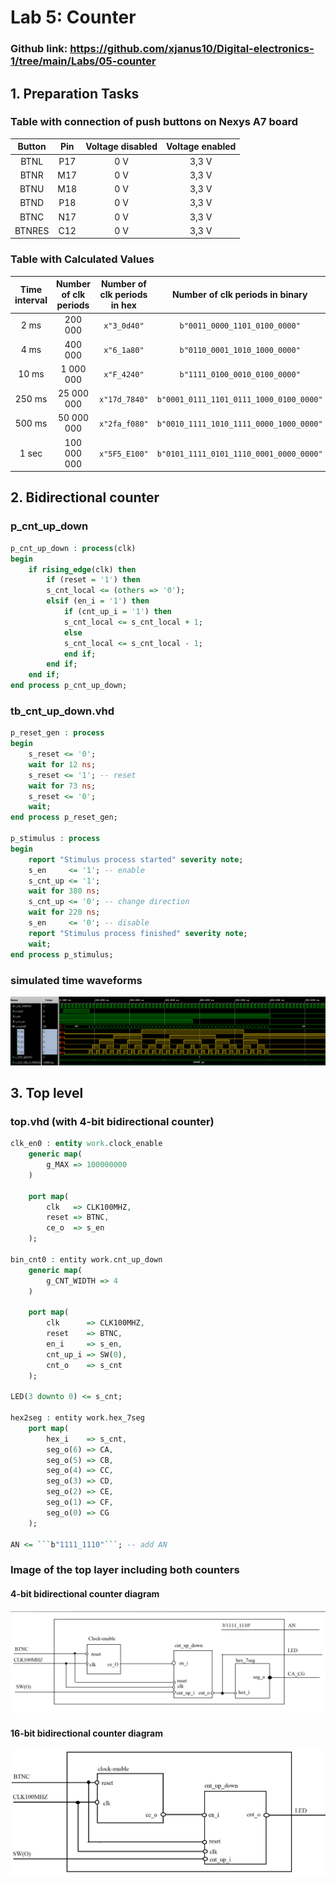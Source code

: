 # Lab 5: Counter
### Github link: https://github.com/xjanus10/Digital-electronics-1/tree/main/Labs/05-counter

## 1. Preparation Tasks
### Table with connection of push buttons on Nexys A7 board

| **Button** | **Pin** | **Voltage disabled** |  **Voltage enabled** |
   | :-: | :-: | :-: | :-: |
   | BTNL | P17 | 0 V | 3,3 V | 
   | BTNR | M17 | 0 V | 3,3 V | 
   | BTNU | M18 | 0 V | 3,3 V | 
   | BTND | P18 | 0 V | 3,3 V | 
   | BTNC | N17 | 0 V | 3,3 V | 
   | BTNRES | C12 | 0 V | 3,3 V |

### Table with Calculated Values

| **Time interval** | **Number of clk periods** | **Number of clk periods in hex** | **Number of clk periods in binary** |
| :-: | :-: | :-: | :-: |
| 2 ms | 200 000 | ```x"3_0d40"``` | ```b"0011_0000_1101_0100_0000"``` |
| 4 ms | 400 000 | ```x"6_1a80"``` | ```b"0110_0001_1010_1000_0000"``` |
| 10 ms | 1 000 000 | ```x"F_4240"``` | ```b"1111_0100_0010_0100_0000"``` |
| 250 ms | 25 000 000 | ```x"17d_7840"``` | ```b"0001_0111_1101_0111_1000_0100_0000"``` |
| 500 ms | 50 000 000 | ```x"2fa_f080"``` | ```b"0010_1111_1010_1111_0000_1000_0000"``` |
| 1 sec | 100 000 000 | ```x"5F5_E100"``` | ```b"0101_1111_0101_1110_0001_0000_0000"``` |


## 2. Bidirectional counter

### p_cnt_up_down
```vhdl
p_cnt_up_down : process(clk)
begin
    if rising_edge(clk) then
        if (reset = '1') then
        s_cnt_local <= (others => '0');
        elsif (en_i = '1') then  
            if (cnt_up_i = '1') then
            s_cnt_local <= s_cnt_local + 1;             
            else 
            s_cnt_local <= s_cnt_local - 1;            
            end if;
        end if;
    end if;
end process p_cnt_up_down;
```

### tb_cnt_up_down.vhd
```vhdl
p_reset_gen : process
begin
    s_reset <= '0';
    wait for 12 ns;
    s_reset <= '1'; -- reset
    wait for 73 ns;
    s_reset <= '0';
    wait;
end process p_reset_gen;

p_stimulus : process
begin
    report "Stimulus process started" severity note;
    s_en     <= '1'; -- enable
    s_cnt_up <= '1';
    wait for 380 ns;
    s_cnt_up <= '0'; -- change direction
    wait for 220 ns;
    s_en     <= '0'; -- disable
    report "Stimulus process finished" severity note;
    wait;
end process p_stimulus;
```

### simulated time waveforms
![screen](images/1.png)

## 3. Top level

### top.vhd (with 4-bit bidirectional counter)
```vhdl
clk_en0 : entity work.clock_enable
    generic map(
        g_MAX => 100000000
    )

    port map(
        clk   => CLK100MHZ,
        reset => BTNC,
        ce_o  => s_en
    );

bin_cnt0 : entity work.cnt_up_down
    generic map(
        g_CNT_WIDTH => 4
    )

    port map(
        clk      => CLK100MHZ,
        reset    => BTNC,
        en_i     => s_en,
        cnt_up_i => SW(0),
        cnt_o    => s_cnt
    );

LED(3 downto 0) <= s_cnt;

hex2seg : entity work.hex_7seg
    port map(
        hex_i    => s_cnt,
        seg_o(6) => CA,
        seg_o(5) => CB,
        seg_o(4) => CC,
        seg_o(3) => CD,
        seg_o(2) => CE,
        seg_o(1) => CF,
        seg_o(0) => CG
    );

AN <= ```b"1111_1110"```; -- add AN
```
### Image of the top layer including both counters
#### 4-bit bidirectional counter diagram
![screen](images/2.jpg)
#### 16-bit bidirectional counter diagram
![screen](images/3.jpg)
